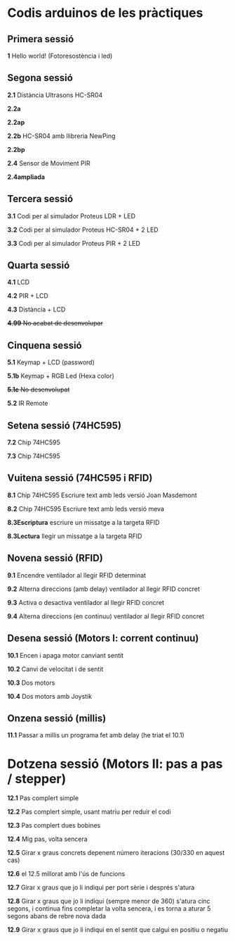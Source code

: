 # Codis arduinos de les pràctiques

## Primera sessió

**1** Hello world! (Fotoresostència i led)

## Segona sessió

**2.1** Distància Ultrasons HC-SR04

**2.2a** 

**2.2ap** 

**2.2b** HC-SR04 amb llibreria NewPing

**2.2bp** 

**2.4** Sensor de Moviment PIR

**2.4ampliada** 

##  Tercera sessió

**3.1** Codi per al simulador Proteus LDR + LED

**3.2** Codi per al simulador Proteus HC-SR04 + 2 LED

**3.3** Codi per al simulador Proteus PIR + 2 LED

## Quarta sessió

**4.1** LCD 

**4.2** PIR + LCD

**4.3** Distància + LCD

~~**4.99** No acabat de desenvolupar~~

## Cinquena sessió

**5.1** Keymap + LCD (password)

**5.1b** Keymap + RGB Led (Hexa color)

~~**5.1c** No desenvolupat~~

**5.2** IR Remote

## Setena sessió (74HC595)

**7.2** Chip 74HC595

**7.3** Chip 74HC595

## Vuitena sessió (74HC595 i RFID)

**8.1** Chip 74HC595 Escriure text amb leds versió Joan Masdemont

**8.2** Chip 74HC595 Escriure text amb leds versió meva

**8.3Escriptura** escriure un missatge a la targeta RFID

**8.3Lectura** llegir un missatge a la targeta RFID

## Novena sessió (RFID)

**9.1** Encendre ventilador al llegir RFID determinat

**9.2** Alterna direccions (amb delay) ventilador al llegir RFID concret

**9.3** Activa o desactiva ventilador al llegir RFID concret

**9.4** Alterna direccions (en continuu) ventilador al llegir RFID concret

## Desena sessió (Motors I: corrent continuu)

**10.1** Encen i apaga motor canviant sentit

**10.2** Canvi de velocitat i de sentit

**10.3** Dos motors

**10.4** Dos motors amb Joystik

## Onzena sessió (millis)

**11.1** Passar a millis un programa fet amb delay (he triat el 10.1)

# Dotzena sessió (Motors II: pas a pas / stepper)

**12.1** Pas complert simple

**12.2** Pas complert simple, usant matriu per reduir el codi

**12.3** Pas complert dues bobines

**12.4** Mig pas, volta sencera

**12.5** Girar x graus concrets depenent número iteracions (30/330 en aquest cas)

**12.6** el 12.5 millorat amb l'ús de funcions

**12.7** Girar x graus que jo li indiqui per port sèrie i després s'atura

**12.8** Girar x graus que jo li indiqui (sempre menor de 360) s'atura cinc segons, i continua fins completar la volta sencera, i es torna a aturar 5 segons abans de rebre nova dada

**12.9** Girar x graus que jo li indiqui en el sentit que calgui en positiu o negatiu